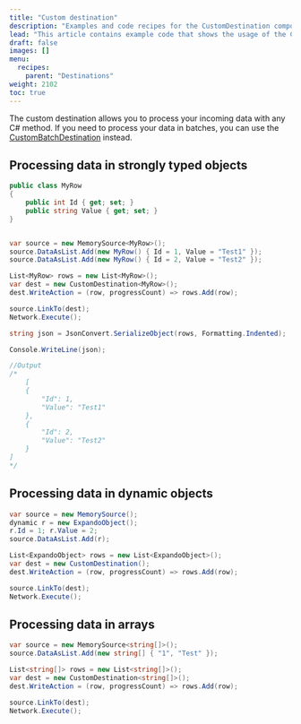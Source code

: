 ```yaml
---
title: "Custom destination"
description: "Examples and code recipes for the CustomDestination component."
lead: "This article contains example code that shows the usage of the CustomDestination component."
draft: false
images: []
menu:
  recipes:
    parent: "Destinations"
weight: 2102
toc: true
---
```


The custom destination allows you to process your incoming data with any C# method. If you need to process your data in batches, you can use the [CustomBatchDestination](../custom-batchdestination) instead.

## Processing data in strongly typed objects

```C#
public class MyRow
{
    public int Id { get; set; }
    public string Value { get; set; }
}


var source = new MemorySource<MyRow>();
source.DataAsList.Add(new MyRow() { Id = 1, Value = "Test1" });
source.DataAsList.Add(new MyRow() { Id = 2, Value = "Test2" });

List<MyRow> rows = new List<MyRow>();
var dest = new CustomDestination<MyRow>();
dest.WriteAction = (row, progressCount) => rows.Add(row);

source.LinkTo(dest);
Network.Execute();

string json = JsonConvert.SerializeObject(rows, Formatting.Indented);

Console.WriteLine(json);

//Output
/*
    [
    {
        "Id": 1,
        "Value": "Test1"
    },
    {
        "Id": 2,
        "Value": "Test2"
    }
]
*/
```

## Processing data in dynamic objects

```C#
var source = new MemorySource();
dynamic r = new ExpandoObject();
r.Id = 1; r.Value = 2;
source.DataAsList.Add(r);

List<ExpandoObject> rows = new List<ExpandoObject>();
var dest = new CustomDestination();
dest.WriteAction = (row, progressCount) => rows.Add(row);

source.LinkTo(dest);
Network.Execute(); 
```

## Processing data in arrays

```C#
var source = new MemorySource<string[]>();
source.DataAsList.Add(new string[] { "1", "Test" });

List<string[]> rows = new List<string[]>();
var dest = new CustomDestination<string[]>();
dest.WriteAction = (row, progressCount) => rows.Add(row);

source.LinkTo(dest);
Network.Execute();
```